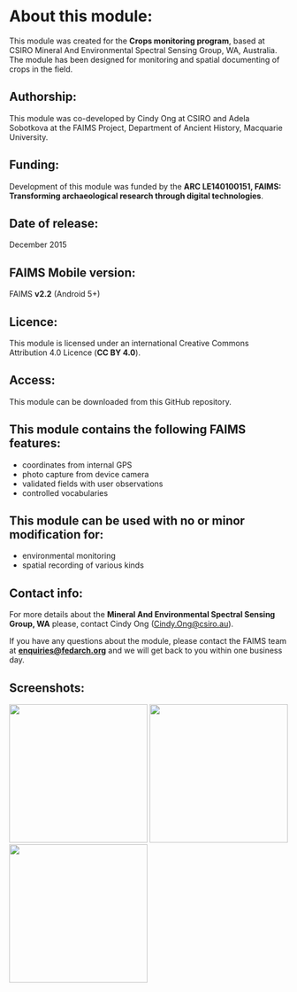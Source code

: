 # About this module:
This module was created for the **Crops monitoring program**, based at CSIRO Mineral And Environmental Spectral Sensing Group, WA, Australia. The module has been designed for monitoring and spatial documenting of crops in the field.

## Authorship:
This module was co-developed by Cindy Ong at CSIRO and Adela Sobotkova at the FAIMS Project, Department of Ancient History, Macquarie University.

## Funding:
Development of this module was funded by the **ARC LE140100151, FAIMS: Transforming archaeological research through digital technologies**.

## Date of release:
December 2015

## FAIMS Mobile version:
FAIMS **v2.2** (Android 5+)

## Licence:
This module is licensed under an international Creative Commons Attribution 4.0 Licence (**CC BY 4.0**).

## Access:
This module can be downloaded from this GitHub repository. 

## This module contains the following FAIMS features:
* coordinates from internal GPS
* photo capture from device camera
* validated fields with user observations
* controlled vocabularies

## This module can be used with no or minor modification for:
* environmental monitoring
* spatial recording of various kinds

## Contact info:
For more details about the **Mineral And Environmental Spectral Sensing Group, WA** please, contact Cindy Ong (Cindy.Ong@csiro.au).

If you have any questions about the module, please contact the FAIMS team at **enquiries@fedarch.org** and we will get back to you within one business day.

## Screenshots:
<p align="left">
  <img src="xxx" width="250"/>
  <img src="xxx" width="250"/>
  <img src="xxx" width="250"/>
</p>


